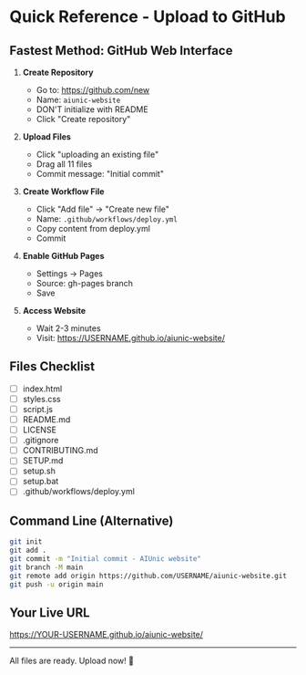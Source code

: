 # Quick Reference - Upload to GitHub

## Fastest Method: GitHub Web Interface

1. **Create Repository**
   - Go to: https://github.com/new
   - Name: `aiunic-website`
   - DON'T initialize with README
   - Click "Create repository"

2. **Upload Files**
   - Click "uploading an existing file"
   - Drag all 11 files
   - Commit message: "Initial commit"

3. **Create Workflow File**
   - Click "Add file" → "Create new file"
   - Name: `.github/workflows/deploy.yml`
   - Copy content from deploy.yml
   - Commit

4. **Enable GitHub Pages**
   - Settings → Pages
   - Source: gh-pages branch
   - Save

5. **Access Website**
   - Wait 2-3 minutes
   - Visit: https://USERNAME.github.io/aiunic-website/

## Files Checklist

- [ ] index.html
- [ ] styles.css
- [ ] script.js
- [ ] README.md
- [ ] LICENSE
- [ ] .gitignore
- [ ] CONTRIBUTING.md
- [ ] SETUP.md
- [ ] setup.sh
- [ ] setup.bat
- [ ] .github/workflows/deploy.yml

## Command Line (Alternative)

```bash
git init
git add .
git commit -m "Initial commit - AIUnic website"
git branch -M main
git remote add origin https://github.com/USERNAME/aiunic-website.git
git push -u origin main
```

## Your Live URL

https://YOUR-USERNAME.github.io/aiunic-website/

---
All files are ready. Upload now! 🚀

